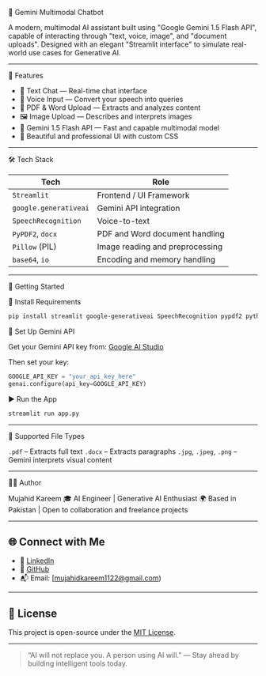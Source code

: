 🤖 Gemini Multimodal Chatbot

A modern, multimodal AI assistant built using "Google Gemini 1.5 Flash API", capable of interacting through "text, voice, image", and "document uploads". Designed with an elegant "Streamlit interface" to simulate real-world use cases for Generative AI.

---

 🌟 Features

- 💬 Text Chat — Real-time chat interface
- 🎤 Voice Input — Convert your speech into queries
- 📄 PDF & Word Upload — Extracts and analyzes content
- 🖼️ Image Upload — Describes and interprets images
- 🧠 Gemini 1.5 Flash API — Fast and capable multimodal model
- 🎨 Beautiful and professional UI with custom CSS

---

🛠️ Tech Stack

| Tech                  | Role                             |
|-----------------------|----------------------------------|
| `Streamlit`           | Frontend / UI Framework          |
| `google.generativeai` | Gemini API integration           |
| `SpeechRecognition`   | Voice-to-text                    |
| `PyPDF2`, `docx`      | PDF and Word document handling   |
| `Pillow` (PIL)        | Image reading and preprocessing  |
| `base64`, `io`        | Encoding and memory handling     |

---
 🚀 Getting Started

 🔧 Install Requirements

```bash
pip install streamlit google-generativeai SpeechRecognition pypdf2 python-docx Pillow
````

 🔑 Set Up Gemini API

Get your Gemini API key from: [Google AI Studio](https://makersuite.google.com/app)

Then set your key:

```python
GOOGLE_API_KEY = "your_api_key_here"
genai.configure(api_key=GOOGLE_API_KEY)
```

 ▶️ Run the App

```bash
streamlit run app.py
```

---

 📁 Supported File Types

 `.pdf` – Extracts full text
 `.docx` – Extracts paragraphs
 `.jpg`, `.jpeg`, `.png` – Gemini interprets visual content

---

 🙋‍♂️ Author

Mujahid Kareem
🎓 AI Engineer | Generative AI Enthusiast
🌍 Based in Pakistan | Open to collaboration and freelance projects

---

## 🌐 Connect with Me

* 🔗 [LinkedIn](https://www.linkedin.com/in/mujahid-kareem-9aa68b308?utm_source=share&utm_campaign=share_via&utm_content=profile&utm_medium=android_app)
* 🧠 [GitHub](https://github.com/MujahidKareem)
* 📬 Email: [mujahidkareem1122@gmail.com)

---

## 📃 License

This project is open-source under the [MIT License](LICENSE).

---

> “AI will not replace you. A person using AI will.”
> — Stay ahead by building intelligent tools today.
